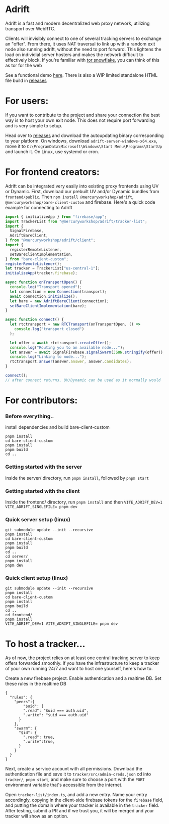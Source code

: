 # Adrift

Adrift is a fast and modern decentralized web proxy network, utilizing transport over WebRTC.

Clients will invisibly connect to one of several tracking servers to exchange an "offer". From there, it uses NAT traversal to link up with a random exit node also running adrift, without the need to port forward. This lightens the load on individial server hosters and makes the network difficult to effectively block. If you're familiar with [tor snowflake](https://snowflake.torproject.org/), you can think of this as tor for the web

See a functional demo [here](https://adrift-6c1f6.web.app/). There is also a WIP limited standalone HTML file build in [releases](https://github.com/MercuryWorkshop/adrift/releases/latest)

# For users:

If you want to contribute to the project and share your connection the best way is to host your own exit node. This does not require port forwarding and is very simple to setup.

Head over to [releases](https://github.com/MercuryWorkshop/adrift/releases/latest) and download the autoupdating binary corresponding to your platform. On windows, download `adrift-server-windows-x64.exe`, move it to `C:\ProgramData\Microsoft\Windows\Start Menu\Programs\StartUp` and launch it. On Linux, use systemd or cron.

# For frontend creators:

Adrift can be integrated very easily into existing proxy frontends using UV or Dynamic. First, download our prebuilt UV and/or Dynamic bundles from `frontend/public`. Then `npm install @mercuryworkshop/adrift`, `@mercuryworkshop/bare-client-custom` and firebase. Here's a quick code example for connecting to Adrift

```js
import { initializeApp } from "firebase/app";
import TrackerList from "@mercuryworkshop/adrift/tracker-list";
import {
  SignalFirebase,
  AdriftBareClient,
} from "@mercuryworkshop/adrift/client";
import {
  registerRemoteListener,
  setBareClientImplementation,
} from "bare-client-custom";
registerRemoteListener();
let tracker = TrackerList["us-central-1"];
initializeApp(tracker.firebase);

async function onTransportOpen() {
  console.log("Transport opened");
  let connection = new Connection(transport);
  await connection.initialize();
  let bare = new AdriftBareClient(connection);
  setBareClientImplementation(bare);
}

async function connect() {
  let rtctransport = new RTCTransport(onTransportOpen, () =>
    console.log("transport closed")
  );

  let offer = await rtctransport.createOffer();
  console.log("Routing you to an available node...");
  let answer = await SignalFirebase.signalSwarm(JSON.stringify(offer));
  console.log("Linking to node...");
  rtctransport.answer(answer.answer, answer.candidates);
}

connect();
// after connect returns, UV/Dynamic can be used as it normally would
```

# For contributors:

### Before everything..

install dependencies and build bare-client-custom

```
pnpm install
cd bare-client-custom
pnpm install
pnpm build
cd ..
```

### Getting started with the server

inside the server/ directory, run `pnpm install`, followed by `pnpm start`

### Getting started with the client

Inside the frontend/ directory, run `pnpm install` and then `VITE_ADRIFT_DEV=1 VITE_ADRIFT_SINGLEFILE= pnpm dev`

### Quick server setup (linux)

```
git submodule update --init --recursive
pnpm install
cd bare-client-custom
pnpm install
pnpm build
cd ..
cd server/
pnpm install
pnpm dev
```

### Quick client setup (linux)

```
git submodule update --init --recursive
pnpm install
cd bare-client-custom
pnpm install
pnpm build
cd ..
cd frontend/
pnpm install
VITE_ADRIFT_DEV=1 VITE_ADRIFT_SINGLEFILE= pnpm dev
```

# To host a tracker...

As of now, the project relies on at least one central tracking server to keep offers forwarded smoothly. If you have the infrastructure to keep a tracker of your own running 24/7 and want to host one yourself, here's how to.

Create a new firebase project. Enable authentication and a realtime DB. Set these rules in the realtime DB

```
{
  "rules": {
    "peers":{
    	"$uid": {
        ".read": "$uid === auth.uid",
        ".write": "$uid === auth.uid"
      }
    },
    "swarm": {
      "$id": {
        ".read": true,
        ".write":true,
      }
    }
  }
}
```

Next, create a service account with all permissions. Download the authentication file and save it to `tracker/src/admin-creds.json`
cd into `tracker/`, `pnpm start`, and make sure to choose a port with the `PORT` environment variable that's accessible from the internet.

Open `tracker-list/index.ts`, and add a new entry. Name your entry accordingly, copying in the client-side firebase tokens for the `firebase` field, and putting the domain where your tracker is available in the `tracker` field. After testing, submit a PR and if we trust you, it will be merged and your tracker will show as an option.
